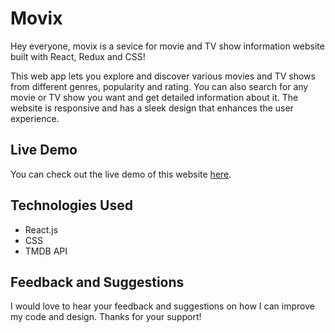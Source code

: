 # Movix
Hey everyone, movix is a sevice for movie and TV show information website built with React, Redux and CSS!

This web app lets you explore and discover various movies and TV shows from different genres, popularity and rating. 
You can also search for any movie or TV show you want and get detailed information about it. The website is responsive and has a sleek design that enhances the user experience.

## Live Demo
You can check out the live demo of this website [here](https://movix-beta.vercel.app).

## Technologies Used
- React.js
- CSS
- TMDB API

## Feedback and Suggestions

I would love to hear your feedback and suggestions on how I can improve my code and design.
Thanks for your support!
